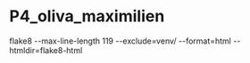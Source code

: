 # P4_oliva_maximilien

flake8 --max-line-length 119 --exclude=venv/ --format=html --htmldir=flake8-html